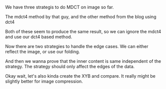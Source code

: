 We have three strategis to do MDCT on image so far.

The mdct4 method by that guy,
and the other method from the blog using dct4


Both of these seem to produce the same result, so we can ignore the mdct4 and use our dct4 based method.

Now there are two strategies to handle the edge cases. We can either reflect the image, or use our folding.


And then we wanna prove that the inner content is same independent of the strategy.
The strategy should only affect the edges of the data.

Okay wait, let's also kinda create the XYB and compare. It really might be slightly better for image compression.

